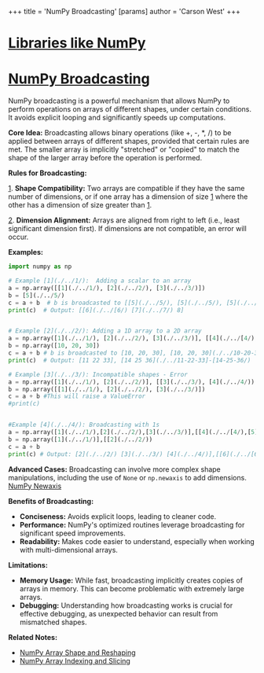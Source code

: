 +++
 title = 'NumPy Broadcasting'
[params]
	author = 'Carson West'
+++
# [Libraries like NumPy](./../libraries-like-numpy/)
# [NumPy Broadcasting](./../numpy-broadcasting/) 
NumPy broadcasting is a powerful mechanism that allows NumPy to perform operations on arrays of different shapes, under certain conditions.  It avoids explicit looping and significantly speeds up computations.

**Core Idea:** Broadcasting allows binary operations (like +, -, *, /) to be applied between arrays of different shapes, provided that certain rules are met.  The smaller array is implicitly "stretched" or "copied" to match the shape of the larger array before the operation is performed.


**Rules for Broadcasting:**

[1](./../1/). **Shape Compatibility:** Two arrays are compatible if they have the same number of dimensions, or if one array has a dimension of size [1](./../1/) where the other has a dimension of size greater than [1](./../1/).

[2](./../2/). **Dimension Alignment:**  Arrays are aligned from right to left (i.e., least significant dimension first).  If dimensions are not compatible, an error will occur.


**Examples:**

```python
import numpy as np

# Example [1](./../1/):  Adding a scalar to an array
a = np.array([[1](./../1/), [2](./../2/), [3](./../3/)])
b = [5](./../5/)
c = a + b  # b is broadcasted to [[5](./../5/), [5](./../5/), [5](./../5/)]
print(c)  # Output: [[6](./../[6/) [7](./../7/) 8]


# Example [2](./../2/): Adding a 1D array to a 2D array
a = np.array([1](./../1/), [2](./../2/), [3](./../3/)], [[4](./../[4/), [5](./../5/), [6](./../6/))
b = np.array([10, 20, 30])
c = a + b # b is broadcasted to [10, 20, 30], [10, 20, 30](./../10-20-30]-[10-20-30/)
print(c)  # Output: [11 22 33], [14 25 36](./../11-22-33]-[14-25-36/)

# Example [3](./../3/): Incompatible shapes - Error
a = np.array([1](./../1/), [2](./../2/)], [[3](./../3/), [4](./../4/))
b = np.array([[1](./../1/), [2](./../2/), [3](./../3/)])
c = a + b #This will raise a ValueError
#print(c)


#Example [4](./../4/): Broadcasting with 1s
a = np.array([1](./../1/),[2](./../2/),[3](./../3/)],[[4](./../[4/),[5](./../5/),[6](./../6/))
b = np.array([1](./../1/)],[[2](./../2/))
c = a + b
print(c) # Output: [2](./../2/) [3](./../3/) [4](./../4/)],[[6](./../[6/) [7](./../7/) 8]]

```

**Advanced Cases:**  Broadcasting can involve more complex shape manipulations, including the use of `None` or `np.newaxis` to add dimensions.  [NumPy Newaxis](./../numpy-newaxis/)


**Benefits of Broadcasting:**

* **Conciseness:**  Avoids explicit loops, leading to cleaner code.
* **Performance:**  NumPy's optimized routines leverage broadcasting for significant speed improvements.
* **Readability:**  Makes code easier to understand, especially when working with multi-dimensional arrays.

**Limitations:**

* **Memory Usage:**  While fast, broadcasting implicitly creates copies of arrays in memory. This can become problematic with extremely large arrays.
* **Debugging:**  Understanding how broadcasting works is crucial for effective debugging, as unexpected behavior can result from mismatched shapes.

**Related Notes:**

* [NumPy Array Shape and Reshaping](./../numpy-array-shape-and-reshaping/)
* [NumPy Array Indexing and Slicing](./../numpy-array-indexing-and-slicing/)


